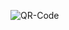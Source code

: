 ![QR-Code](https://user-images.githubusercontent.com/75556442/231988522-abeaf5fe-911d-4c9a-89c8-bb2dfd428cf9.png)


